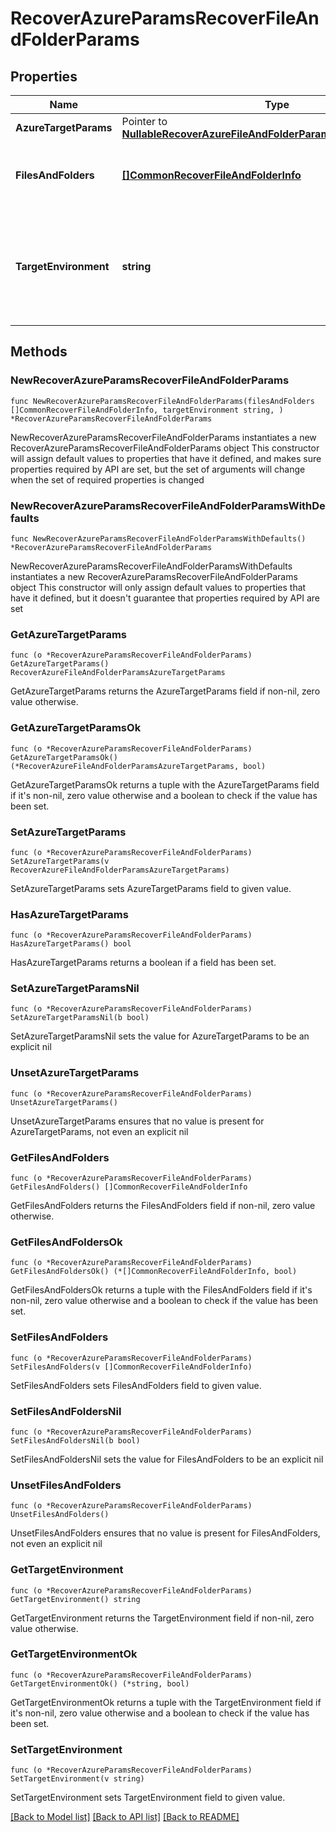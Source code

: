 # RecoverAzureParamsRecoverFileAndFolderParams

## Properties

Name | Type | Description | Notes
------------ | ------------- | ------------- | -------------
**AzureTargetParams** | Pointer to [**NullableRecoverAzureFileAndFolderParamsAzureTargetParams**](RecoverAzureFileAndFolderParamsAzureTargetParams.md) |  | [optional] 
**FilesAndFolders** | [**[]CommonRecoverFileAndFolderInfo**](CommonRecoverFileAndFolderInfo.md) | Specifies the info about the files and folders to be recovered. | 
**TargetEnvironment** | **string** | Specifies the environment of the recovery target. The corresponding params below must be filled out. | 

## Methods

### NewRecoverAzureParamsRecoverFileAndFolderParams

`func NewRecoverAzureParamsRecoverFileAndFolderParams(filesAndFolders []CommonRecoverFileAndFolderInfo, targetEnvironment string, ) *RecoverAzureParamsRecoverFileAndFolderParams`

NewRecoverAzureParamsRecoverFileAndFolderParams instantiates a new RecoverAzureParamsRecoverFileAndFolderParams object
This constructor will assign default values to properties that have it defined,
and makes sure properties required by API are set, but the set of arguments
will change when the set of required properties is changed

### NewRecoverAzureParamsRecoverFileAndFolderParamsWithDefaults

`func NewRecoverAzureParamsRecoverFileAndFolderParamsWithDefaults() *RecoverAzureParamsRecoverFileAndFolderParams`

NewRecoverAzureParamsRecoverFileAndFolderParamsWithDefaults instantiates a new RecoverAzureParamsRecoverFileAndFolderParams object
This constructor will only assign default values to properties that have it defined,
but it doesn't guarantee that properties required by API are set

### GetAzureTargetParams

`func (o *RecoverAzureParamsRecoverFileAndFolderParams) GetAzureTargetParams() RecoverAzureFileAndFolderParamsAzureTargetParams`

GetAzureTargetParams returns the AzureTargetParams field if non-nil, zero value otherwise.

### GetAzureTargetParamsOk

`func (o *RecoverAzureParamsRecoverFileAndFolderParams) GetAzureTargetParamsOk() (*RecoverAzureFileAndFolderParamsAzureTargetParams, bool)`

GetAzureTargetParamsOk returns a tuple with the AzureTargetParams field if it's non-nil, zero value otherwise
and a boolean to check if the value has been set.

### SetAzureTargetParams

`func (o *RecoverAzureParamsRecoverFileAndFolderParams) SetAzureTargetParams(v RecoverAzureFileAndFolderParamsAzureTargetParams)`

SetAzureTargetParams sets AzureTargetParams field to given value.

### HasAzureTargetParams

`func (o *RecoverAzureParamsRecoverFileAndFolderParams) HasAzureTargetParams() bool`

HasAzureTargetParams returns a boolean if a field has been set.

### SetAzureTargetParamsNil

`func (o *RecoverAzureParamsRecoverFileAndFolderParams) SetAzureTargetParamsNil(b bool)`

 SetAzureTargetParamsNil sets the value for AzureTargetParams to be an explicit nil

### UnsetAzureTargetParams
`func (o *RecoverAzureParamsRecoverFileAndFolderParams) UnsetAzureTargetParams()`

UnsetAzureTargetParams ensures that no value is present for AzureTargetParams, not even an explicit nil
### GetFilesAndFolders

`func (o *RecoverAzureParamsRecoverFileAndFolderParams) GetFilesAndFolders() []CommonRecoverFileAndFolderInfo`

GetFilesAndFolders returns the FilesAndFolders field if non-nil, zero value otherwise.

### GetFilesAndFoldersOk

`func (o *RecoverAzureParamsRecoverFileAndFolderParams) GetFilesAndFoldersOk() (*[]CommonRecoverFileAndFolderInfo, bool)`

GetFilesAndFoldersOk returns a tuple with the FilesAndFolders field if it's non-nil, zero value otherwise
and a boolean to check if the value has been set.

### SetFilesAndFolders

`func (o *RecoverAzureParamsRecoverFileAndFolderParams) SetFilesAndFolders(v []CommonRecoverFileAndFolderInfo)`

SetFilesAndFolders sets FilesAndFolders field to given value.


### SetFilesAndFoldersNil

`func (o *RecoverAzureParamsRecoverFileAndFolderParams) SetFilesAndFoldersNil(b bool)`

 SetFilesAndFoldersNil sets the value for FilesAndFolders to be an explicit nil

### UnsetFilesAndFolders
`func (o *RecoverAzureParamsRecoverFileAndFolderParams) UnsetFilesAndFolders()`

UnsetFilesAndFolders ensures that no value is present for FilesAndFolders, not even an explicit nil
### GetTargetEnvironment

`func (o *RecoverAzureParamsRecoverFileAndFolderParams) GetTargetEnvironment() string`

GetTargetEnvironment returns the TargetEnvironment field if non-nil, zero value otherwise.

### GetTargetEnvironmentOk

`func (o *RecoverAzureParamsRecoverFileAndFolderParams) GetTargetEnvironmentOk() (*string, bool)`

GetTargetEnvironmentOk returns a tuple with the TargetEnvironment field if it's non-nil, zero value otherwise
and a boolean to check if the value has been set.

### SetTargetEnvironment

`func (o *RecoverAzureParamsRecoverFileAndFolderParams) SetTargetEnvironment(v string)`

SetTargetEnvironment sets TargetEnvironment field to given value.



[[Back to Model list]](../README.md#documentation-for-models) [[Back to API list]](../README.md#documentation-for-api-endpoints) [[Back to README]](../README.md)


